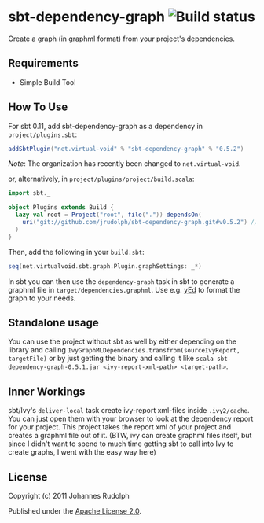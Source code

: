 sbt-dependency-graph ![Build status](https://buildhive.cloudbees.com/job/jrudolph/job/sbt-dependency-graph/badge/icon)
====================

Create a graph (in graphml format) from your project's dependencies.

Requirements
------------

* Simple Build Tool

How To Use
----------

For sbt 0.11, add sbt-dependency-graph as a dependency in `project/plugins.sbt`:

```scala
addSbtPlugin("net.virtual-void" % "sbt-dependency-graph" % "0.5.2")
```

*Note*: The organization has recently been changed to `net.virtual-void`.

or, alternatively, in `project/plugins/project/build.scala`:

```scala
import sbt._

object Plugins extends Build {
  lazy val root = Project("root", file(".")) dependsOn(
    uri("git://github.com/jrudolph/sbt-dependency-graph.git#v0.5.2") // or another tag/branch/revision
  )
}
```

Then, add the following in your `build.sbt`:

```scala
seq(net.virtualvoid.sbt.graph.Plugin.graphSettings: _*)
```

In sbt you can then use the `dependency-graph` task in sbt to generate a graphml file
in `target/dependencies.graphml`. Use e.g. [yEd](http://www.yworks.com/en/products_yed_about.html)
to format the graph to your needs.

Standalone usage
----------------

You can use the project without sbt as well by either depending on the library and calling
`IvyGraphMLDependencies.transfrom(sourceIvyReport, targetFile)` or by just getting the binary
and calling it like `scala sbt-dependency-graph-0.5.1.jar <ivy-report-xml-path> <target-path>`.


Inner Workings
--------------

sbt/Ivy's `deliver-local` task create ivy-report xml-files inside `.ivy2/cache`. You can
just open them with your browser to look at the dependency report for your project.
This project takes the report xml of your project and creates a graphml file out of it. (BTW,
ivy can create graphml files itself, but since I didn't want to spend to much time getting
sbt to call into Ivy to create graphs, I went with the easy way here)

License
-------

Copyright (c) 2011 Johannes Rudolph

Published under the [Apache License 2.0](http://en.wikipedia.org/wiki/Apache_license).